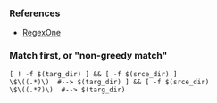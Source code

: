 ---
---

### References

- [RegexOne](https://regexone.com/)

### Match first, or "non-greedy match"

```
[ ! -f $(targ_dir) ] && [ -f $(srce_dir) ]
\$\((.*)\)  #--> $(targ_dir) ] && [ -f $(srce_dir)
\$\((.*?)\)  #--> $(targ_dir)
```
